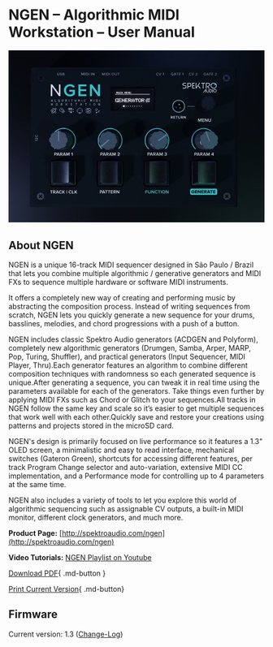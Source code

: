 # NGEN – Algorithmic MIDI Workstation – User Manual

![](images/NGEN_PromoImage.jpeg)

## About NGEN

NGEN is a unique 16-track MIDI sequencer designed in São Paulo / Brazil that lets you combine multiple algorithmic / generative generators and MIDI FXs to sequence multiple hardware or software MIDI instruments.

It offers a completely new way of creating and performing music by abstracting the composition process. Instead of writing sequences from scratch, NGEN lets you quickly generate a new sequence for your drums, basslines, melodies, and chord progressions with a push of a button.

NGEN includes classic Spektro Audio generators (ACDGEN and Polyform), completely new algorithmic generators (Drumgen, Samba, Arper, MARP, Pop, Turing, Shuffler), and  practical generators (Input Sequencer, MIDI Player, Thru).Each generator features an algorithm to combine different composition techniques with randomness so each generated sequence is unique.After generating a sequence, you can tweak it in real time using the parameters available for each of the generators. Take things even further by applying MIDI FXs such as Chord or Glitch to your sequences.All tracks in NGEN follow the same key and scale so it’s easier to get multiple sequences that work well with each other.Quickly save and restore your creations using patterns and projects stored in the microSD card.

NGEN's design is primarily focused on live performance so it features a 1.3" OLED screen, a minimalistic and easy to read interface, mechanical switches (Gateron Green), shortcuts for accessing different features, per track Program Change selector and auto-variation, extensive MIDI CC implementation, and a Performance mode for controlling up to 4 parameters at the same time.

NGEN also includes a variety of tools to let you explore this world of algorithmic sequencing such as assignable CV outputs, a built-in MIDI monitor, different clock generators, and much more.

**Product Page:** [http://spektroaudio.com/ngen](http://spektroaudio.com/ngen)

**Video Tutorials:** [NGEN Playlist on Youtube](http://spektroaudio.com/ngen)

[Download PDF](http://files.spektroaudio.com/ngen/usermanual/NGENUserManual1.3.pdf){ .md-button }

[Print Current Version](https://ngen.spektroaudio.com/print_page/){ .md-button}


## Firmware

Current version: 1.3 ([Change-Log](firmwareupdate.md#change-log))
